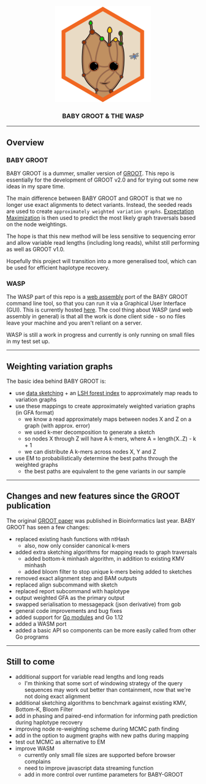 <div align="center">
					<object type="image/png" data="wasm/assets/css/images/baby-groot.svg" width="250">
						<img src="https://github.com/will-rowe/baby-groot/raw/master/baby-groot-logo.png" alt="logo" width="250">
					</object>
    <h3>BABY GROOT & THE WASP</h3>
</div>

***

## Overview

### BABY GROOT

BABY GROOT is a dummer, smaller version of [GROOT](https://github.com/will-rowe/groot). This repo is essentially for the development of GROOT v2.0 and for trying out some new ideas in my spare time.

The main difference between BABY GROOT and GROOT is that we no longer use exact alignments to detect variants. Instead, the seeded reads are used to create `approximately weighted variation graphs`. [Expectation Maximization](https://www.statisticshowto.datasciencecentral.com/em-algorithm-expectation-maximization/) is then used to predict the most likely graph traversals based on the node weightings.

The hope is that this new method will be less sensitive to sequencing error and allow variable read lengths (including long reads), whilst still performing as well as GROOT v1.0.

Hopefully this project will transition into a more generalised tool, which can be used for efficient haplotype recovery.


### WASP

The WASP part of this repo is a [web assembly](https://developer.mozilla.org/en-US/docs/WebAssembly) port of the BABY GROOT command line tool, so that you can run it via a Graphical User Interface (GUI). This is currently hosted [here](https://will-rowe.github.io/baby-groot/). The cool thing about WASP (and web assembly in general) is that all the work is done client side - so no files leave your machine and you aren't reliant on a server.

WASP is still a work in progress and currently is only running on small files in my test set up.

***

## Weighting variation graphs

The basic idea behind BABY GROOT is:

* use [data sketching](https://github.com/will-rowe/genome-sketching) + an [LSH forest index](http://infolab.stanford.edu/~bawa/Pub/similarity.pdf) to approximately map reads to variation graphs
* use these mappings to create approximately weighted variation graphs (in GFA format)
  * we know a read approximately maps between nodes X and Z on a graph (with approx. error)
  * we used k-mer decomposition to generate a sketch
  * so nodes X through Z will have A k-mers, where A = length(X..Z) - k + 1 
  * we can distribute A k-mers across nodes X, Y and Z
* use EM to probabilistically determine the best paths through the weighted graphs
  * the best paths are equivalent to the gene variants in our sample

***

## Changes and new features since the GROOT publication

The original [GROOT paper](https://academic.oup.com/bioinformatics/article/34/21/3601/4995843) was published in Bioinformatics last year. BABY GROOT has seen a few changes:

* replaced existing hash functions with ntHash
  * also, now only consider canonical k-mers
* added extra sketching algorithms for mapping reads to graph traversals
  * added bottom-k minhash algorithm, in addition to existing KMV minhash
  * added bloom filter to stop unique k-mers being added to sketches
* removed exact alignment step and BAM outputs
* replaced align subcommand with sketch
* replaced report subcommand with haplotype
* output weighted GFA as the primary output
* swapped serialisation to messagepack (json derivative) from gob
* general code improvements and bug fixes
* added support for [Go modules](https://github.com/golang/go/wiki/Modules) and Go 1.12
* added a WASM port
* added a basic API so components can be more easily called from other Go programs

***

## Still to come

* additional support for variable read lengths and long reads
  * I'm thinking that some sort of windowing strategy of the query sequences may work out better than containment, now that we're not doing exact alignment
* additional sketching algorithms to benchmark against existing KMV, Bottom-K, Bloom Filter
* add in phasing and paired-end information for informing path prediction during haplotype recovery
* improving node re-weighting scheme during MCMC path finding
* add in the option to augment graphs with new paths during mapping
* test out MCMC as alternative to EM
* improve WASM
  * currently only small file sizes are supported before browser complains
  * need to improve javascript data streaming function
  * add in more control over runtime parameters for BABY-GROOT